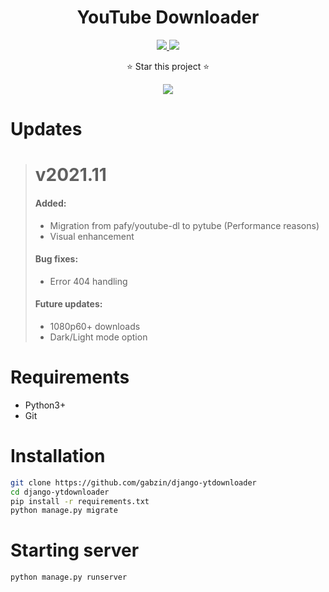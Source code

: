  <h1 align="center">YouTube Downloader</h1>
   <p align="center">
    <a href="https://github.com/gabzin/django-ytdownloader/blob/main/LICENSE">
      <img src="https://img.shields.io/badge/license-MIT-red.svg" />
    </a>
    <a href="https://www.python.org/">
    	<img src="https://img.shields.io/badge/built%20with-Django-red.svg" />
    </a>
	<p align="center">⭐️ Star this project ⭐️</p>
  </p>
<p align="center">
  <img src="https://i.imgur.com/UGBIj8m.png"">
</p>

# Updates
> # v2021.11
> 
> #### Added:
> 
> - Migration from pafy/youtube-dl to pytube (Performance reasons)
> - Visual enhancement
>
> #### Bug fixes:
>
> - Error 404 handling
>
> #### Future updates:
>
> - 1080p60+ downloads
> - Dark/Light mode option


# Requirements
  - Python3+
  - Git

# Installation

```bash
git clone https://github.com/gabzin/django-ytdownloader
cd django-ytdownloader
pip install -r requirements.txt
python manage.py migrate
```

# Starting server

```bash
python manage.py runserver
```
